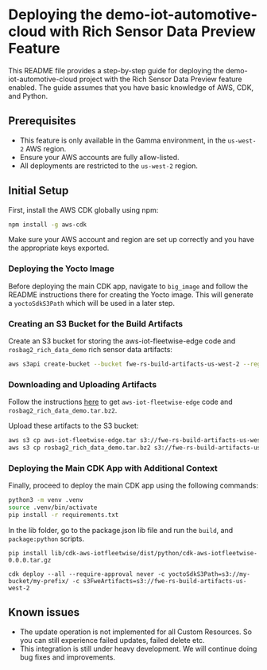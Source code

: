 # Deploying the demo-iot-automotive-cloud with Rich Sensor Data Preview Feature

This README file provides a step-by-step guide for deploying the demo-iot-automotive-cloud project with the Rich Sensor Data Preview feature enabled. The guide assumes that you have basic knowledge of AWS, CDK, and Python.

## Prerequisites

- This feature is only available in the Gamma environment, in the `us-west-2` AWS region.
- Ensure your AWS accounts are fully allow-listed.
- All deployments are restricted to the `us-west-2` region.

## Initial Setup

First, install the AWS CDK globally using npm:

```bash
npm install -g aws-cdk
```

Make sure your AWS account and region are set up correctly and you have the appropriate keys exported.


### Deploying the Yocto Image

Before deploying the main CDK app, navigate to `big_image` and follow the README instructions there for creating the Yocto image. This will generate a `yoctoSdkS3Path` which will be used in a later step.

### Creating an S3 Bucket for the Build Artifacts

Create an S3 bucket for storing the aws-iot-fleetwise-edge code and `rosbag2_rich_data_demo` rich sensor data artifacts:

```bash
aws s3api create-bucket --bucket fwe-rs-build-artifacts-us-west-2 --region us-west-2
```

### Downloading and Uploading Artifacts

Follow the instructions [here](https://gitlab.aws.dev/aws-iot-automotive/IoTAutobahnVehicleAgent/-/blob/rich-data/docs/rich-data/rich-data-demo.md?ref_type=heads) to get `aws-iot-fleetwise-edge` code and `rosbag2_rich_data_demo.tar.bz2`.

Upload these artifacts to the S3 bucket:

```bash
aws s3 cp aws-iot-fleetwise-edge.tar s3://fwe-rs-build-artifacts-us-west-2
aws s3 cp rosbag2_rich_data_demo.tar.bz2 s3://fwe-rs-build-artifacts-us-west-2
```

### Deploying the Main CDK App with Additional Context

Finally, proceed to deploy the main CDK app using the following commands:

```bash
python3 -m venv .venv
source .venv/bin/activate
pip install -r requirements.txt
```
In the lib folder, go to the package.json lib file and run the `build`, and `package:python` scripts.

`pip install lib/cdk-aws-iotfleetwise/dist/python/cdk-aws-iotfleetwise-0.0.0.tar.gz`

```
cdk deploy --all --require-approval never -c yoctoSdkS3Path=s3://my-bucket/my-prefix/ -c s3FweArtifacts=s3://fwe-rs-build-artifacts-us-west-2
```

## Known issues
- The update operation is not implemented for all Custom Resources. So you can still experience failed updates, failed delete etc. 
- This integration is still under heavy development. We will continue doing bug fixes and improvements. 